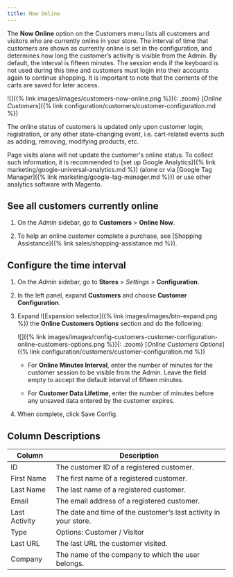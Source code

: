 ```yaml
---
title: Now Online
---
```


The **Now Online** option on the Customers menu lists all customers and visitors who are currently online in your store. The interval of time that customers are shown as currently online is set in the configuration, and determines how long the customer’s activity is visible from the Admin. By default, the interval is fifteen minutes. The session ends if the keyboard is not used during this time and customers must login into their accounts again to continue shopping. It is important to note that the contents of the carts are saved for later access.

![]({% link images/images/customers-now-online.png %}){: .zoom}
[_Online Customers_]({% link configuration/customers/customer-configuration.md %})

The online status of customers is updated only upon customer login, registration, or any other state-changing event, i.e. cart-related events such as adding, removing, modifying products, etc.

Page visits alone will not update the customer's online status. To collect such information, it is recommended to [set up Google Analytics]({% link marketing/google-universal-analytics.md %}) (alone or via [Google Tag Manager]({% link marketing/google-tag-manager.md %})) or use other analytics software with Magento.

## See all customers currently online

1. On the _Admin_ sidebar, go to **Customers** > **Online Now**.

1. To help an online customer complete a purchase, see [Shopping Assistance]({% link sales/shopping-assistance.md %}).

## Configure the time interval

1. On the _Admin_ sidebar, go to **Stores** > _Settings_ > **Configuration**.

1. In the left panel, expand **Customers** and choose **Customer Configuration**.

1. Expand ![Expansion selector]({% link images/images/btn-expand.png %}) the **Online Customers Options** section and do the following:

      ![]({% link images/images/config-customers-customer-configuration-online-customers-options.png %}){: .zoom}
      [_Online Customers Options_]({% link configuration/customers/customer-configuration.md %})

      - For **Online Minutes Interval**, enter the number of minutes for the customer session to be visible from the Admin. Leave the field empty to accept the default interval of fifteen minutes.

      - For **Customer Data Lifetime**, enter the number of minutes before any unsaved data entered by the customer expires.

1. When complete, click <span class="btn">Save Config</span>.

## Column Descriptions

| Column             | Description                                                                              |
|--------------------|------------------------------------------------------------------------------------------|
| ID                 | The customer ID of a registered customer.                                                |
| First Name         | The first name of a registered customer.                                                 |
| Last Name          | The last name of a registered customer.                                                  |
| Email              | The email address of a registered customer.                                              |
| Last Activity      | The date and time of the customer’s last activity in your store.                         |
| Type               | Options: Customer / Visitor                                                              |
| Last URL           | The last URL the customer visited.                                                       |
| Company            | The name of the company to which the user belongs.                                       |
